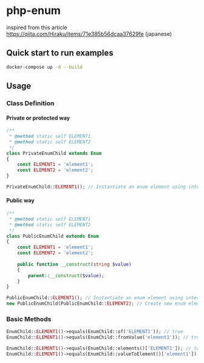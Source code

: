 # php-enum

inspired from this article https://qiita.com/Hiraku/items/71e385b56dcaa37629fe (japanese)

## Quick start to run examples
```bash
docker-compose up -d --build
```

## Usage
### Class Definition
#### Private or protected way
```php
/**
 * @method static self ELEMENT1
 * @method static self ELEMENT2
 */
class PrivateEnumChild extends Enum
{
    const ELEMENT1 = 'element1';
    const ELEMENT2 = 'element2';
}

PrivateEnumChild::ELEMENT1(); // Instantiate an enum element using internal cache
```
#### Public way
```php
/**
 * @method static self ELEMENT1
 * @method static self ELEMENT2
 */
class PublicEnumChild extends Enum
{
    const ELEMENT1 = 'element1';
    const ELEMENT2 = 'element2';
    
    public function __construct(string $value)
    {
        parent::__construct($value);
    }
}

PublicEnumChild::ELEMENT1(); // Instantiate an enum element using internal cache
new PublicEnumChild(PublicEnumChild::ELEMENT2); // Create new enum element instance
```

### Basic Methods
```php
EnumChild::ELEMENT1()->equals(EnumChild::of('ELEMENT1')); // true
EnumChild::ELEMENT1()->equals(EnumChild::fromValue('element1')); // true

EnumChild::ELEMENT1()->equals(EnumChild::elements()['ELEMENT1']); // true
EnumChild::ELEMENT1()->equals(EnumChild::valueToElement()['element1']); // true
```
